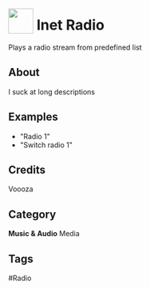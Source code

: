 # <img src="https://raw.githack.com/FortAwesome/Font-Awesome/master/svgs/solid/satellite-dish.svg" card_color="#22A7F0" width="50" height="50" style="vertical-align:bottom"/> Inet Radio
Plays a radio stream from predefined list

## About
I suck at long descriptions

## Examples
* "Radio 1"
* "Switch radio 1"

## Credits
Voooza

## Category
**Music & Audio**
Media

## Tags
#Radio

